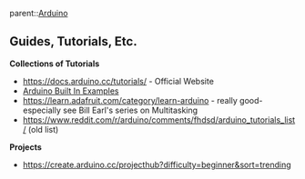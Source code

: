 parent::[Arduino](Arduino.md)

## Guides, Tutorials, Etc.
**Collections of Tutorials**
- https://docs.arduino.cc/tutorials/ - Official Website
- [Arduino Built In Examples](Arduino%20Built%20In%20Examples.md)
- https://learn.adafruit.com/category/learn-arduino - really good- especially see Bill Earl's series on Multitasking
- https://www.reddit.com/r/arduino/comments/fhdsd/arduino_tutorials_list/ (old list)


**Projects**
- https://create.arduino.cc/projecthub?difficulty=beginner&sort=trending
